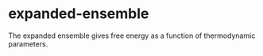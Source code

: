 # expanded-ensemble

The expanded ensemble gives free energy as a function of thermodynamic parameters.
